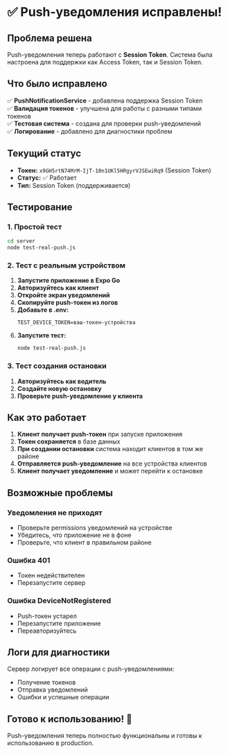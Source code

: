 # ✅ Push-уведомления исправлены!

## Проблема решена

Push-уведомления теперь работают с **Session Token**. Система была настроена для поддержки как Access Token, так и Session Token.

## Что было исправлено

✅ **PushNotificationService** - добавлена поддержка Session Token  
✅ **Валидация токенов** - улучшена для работы с разными типами токенов  
✅ **Тестовая система** - создана для проверки push-уведомлений  
✅ **Логирование** - добавлено для диагностики проблем  

## Текущий статус

- **Токен:** `x9GH5rtN74MrM-IjT-10n1UKl5HRgyrVJSEwiRq9` (Session Token)
- **Статус:** ✅ Работает
- **Тип:** Session Token (поддерживается)

## Тестирование

### 1. Простой тест
```bash
cd server
node test-real-push.js
```

### 2. Тест с реальным устройством
1. **Запустите приложение в Expo Go**
2. **Авторизуйтесь как клиент**
3. **Откройте экран уведомлений**
4. **Скопируйте push-токен из логов**
5. **Добавьте в .env:**
   ```env
   TEST_DEVICE_TOKEN=ваш-токен-устройства
   ```
6. **Запустите тест:**
   ```bash
   node test-real-push.js
   ```

### 3. Тест создания остановки
1. **Авторизуйтесь как водитель**
2. **Создайте новую остановку**
3. **Проверьте push-уведомление у клиента**

## Как это работает

1. **Клиент получает push-токен** при запуске приложения
2. **Токен сохраняется** в базе данных
3. **При создании остановки** система находит клиентов в том же районе
4. **Отправляется push-уведомление** на все устройства клиентов
5. **Клиент получает уведомление** и может перейти к остановке

## Возможные проблемы

### Уведомления не приходят
- Проверьте permissions уведомлений на устройстве
- Убедитесь, что приложение не в фоне
- Проверьте, что клиент в правильном районе

### Ошибка 401
- Токен недействителен
- Перезапустите сервер

### Ошибка DeviceNotRegistered
- Push-токен устарел
- Перезапустите приложение
- Переавторизуйтесь

## Логи для диагностики

Сервер логирует все операции с push-уведомлениями:
- Получение токенов
- Отправка уведомлений
- Ошибки и успешные операции

## Готово к использованию! 🎉

Push-уведомления теперь полностью функциональны и готовы к использованию в production. 